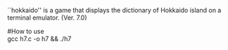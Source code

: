 ``hokkaido'' is a game that displays the dictionary of Hokkaido island on a terminal emulator. (Ver. 7.0)

#How to use<br>
gcc h7.c -o h7 && ./h7
